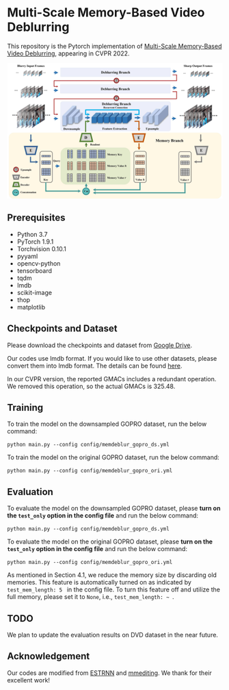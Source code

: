 # Multi-Scale Memory-Based Video Deblurring

This repository is the Pytorch implementation of [Multi-Scale Memory-Based Video Deblurring](https://arxiv.org/abs/2204.02977), appearing in CVPR 2022.

<img src="figures/memdeblur.jpg">

## Prerequisites

- Python 3.7
- PyTorch 1.9.1
- Torchvision 0.10.1
- pyyaml
- opencv-python
- tensorboard
- tqdm
- lmdb
- scikit-image
- thop
- matplotlib

## Checkpoints and Dataset
Please download the checkpoints and dataset from [Google Drive](https://drive.google.com/drive/folders/1rd9bIvsk9DBZaA7LXWGNMZ3SM11-_g8h?usp=sharing).

Our codes use lmdb format. If you would like to use other datasets, please convert them into lmdb format. The details can be found [here](https://github.com/zzh-tech/ESTRNN/blob/master/data/how_to_make_dataset_file.ipynb).

In our CVPR version, the reported GMACs includes a redundant operation. We removed this operation, so the actual GMACs is 325.48.

## Training
To train the model on the downsampled GOPRO dataset, run the below command:
```
python main.py --config config/memdeblur_gopro_ds.yml
```

To train the model on the original GOPRO dataset, run the below command:
```
python main.py --config config/memdeblur_gopro_ori.yml
```


## Evaluation
To evaluate the model on the downsampled GOPRO dataset, please **turn on the `test_only` option in the config file** and run the below command:
```
python main.py --config config/memdeblur_gopro_ds.yml
```

To evaluate the model on the original GOPRO dataset, please **turn on the `test_only` option in the config file** and run the below command:
```
python main.py --config config/memdeblur_gopro_ori.yml
```
As mentioned in Section 4.1, we reduce the memory size by discarding old memories. This feature is automatically turned on as indicated by `test_mem_length: 5 ` in the config file. To turn this feature off and utilize the full memory, please set it to `None`, i.e., `test_mem_length: ~ `.


## TODO
We plan to update the evaluation results on DVD dataset in the near future.


## Acknowledgement
Our codes are modified from [ESTRNN](https://github.com/zzh-tech/ESTRNN) and [mmediting](https://github.com/open-mmlab/mmediting). We thank for their excellent work!